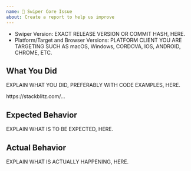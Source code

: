 ```yaml
---
name: 🐞 Swiper Core Issue
about: Create a report to help us improve
---
```


<!--🔅🔅🔅🔅🔅🔅🔅🔅🔅🔅🔅🔅🔅🔅🔅🔅🔅🔅🔅🔅🔅🔅🔅🔅🔅🔅🔅🔅🔅🔅🔅

Oh hi there! 😄

To expedite issue processing please search open and closed issues before submitting a new one.
Existing issues often contain information about workarounds, resolution, or progress updates.

Do you want to ask a question? Are you looking for support? Stack Overflow (http://stackoverflow.com/questions/tagged/swiper) and Swiper Discussions (https://github.com/nolimits4web/swiper/discussions) is the best place for getting support

🔅🔅🔅🔅🔅🔅🔅🔅🔅🔅🔅🔅🔅🔅🔅🔅🔅🔅🔅🔅🔅🔅🔅🔅🔅🔅🔅🔅🔅🔅🔅🔅🔅-->

- Swiper Version: EXACT RELEASE VERSION OR COMMIT HASH, HERE.
- Platform/Target and Browser Versions: PLATFORM CLIENT YOU ARE TARGETING SUCH AS macOS, Windows, CORDOVA, IOS, ANDROID, CHROME, ETC.

## What You Did

EXPLAIN WHAT YOU DID, PREFERABLY WITH CODE EXAMPLES, HERE.

<!--
Please create and share minimal reproduction of the issue starting with this template: https://stackblitz.com/fork/angular-ivy
-->
<!-- ✍️--> https://stackblitz.com/...

<!--
If StackBlitz is not suitable for reproduction of your issue, please create a minimal GitHub repository with the reproduction of the issue.
A good way to make a minimal reproduction is to create a new app via `ng new repro-app` and add the minimum possible code to show the problem.
Share the link to the repo below along with step-by-step instructions to reproduce the problem, as well as expected and actual behavior.

Issues that don't have enough info and can't be reproduced will be closed.

You can read more about issue submission guidelines here: https://github.com/angular/angular/blob/master/CONTRIBUTING.md#-submitting-an-issue
-->

## Expected Behavior

EXPLAIN WHAT IS TO BE EXPECTED, HERE.

## Actual Behavior

EXPLAIN WHAT IS ACTUALLY HAPPENING, HERE.
